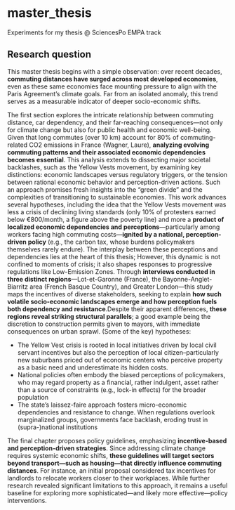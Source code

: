 # master_thesis
Experiments for my thesis @ SciencesPo
EMPA track

## Research question
This master thesis begins with a simple observation: over recent decades, **commuting distances have surged across most developed economies**, even as these same economies face mounting pressure to align with the Paris Agreement’s climate goals. Far from an isolated anomaly, this trend serves as a measurable indicator of deeper socio-economic shifts.

The first section explores the intricate relationship between commuting distance, car dependency, and their far-reaching consequences—not only for climate change but also for public health and economic well-being. Given that long commutes (over 10 km) account for 80% of commuting-related CO2 emissions in France (Wagner, Laure), **analyzing evolving commuting patterns and their associated economic dependencies becomes essential**.
This analysis extends to dissecting major societal backlashes, such as the Yellow Vests movement, by examining key distinctions: economic landscapes versus regulatory triggers, or the tension between rational economic behavior and perception-driven actions. Such an approach promises fresh insights into the “green divide” and the complexities of transitioning to sustainable economies.
This work advances several hypotheses, including the idea that the Yellow Vests movement was less a crisis of declining living standards (only 10% of protesters earned below €800/month, a figure above the poverty line) and more a **product of localized economic dependencies and perceptions**—particularly among workers facing high commuting costs—**ignited by a national, perception-driven policy** (e.g., the carbon tax, whose burdens policymakers themselves rarely endure).
The interplay between these perceptions and dependencies lies at the heart of this thesis; However, this dynamic is not confined to moments of crisis; it also shapes responses to progressive regulations like Low-Emission Zones.
Through **interviews conducted in three distinct regions**—Lot-et-Garonne (France), the Bayonne-Anglet-Biarritz area (French Basque Country), and Greater London—this study maps the incentives of diverse stakeholders, seeking to explain **how such volatile socio-economic landscapes emerge and how perception fuels both dependency and resistance**.Despite their apparent differences, **these regions reveal striking structural parallels**; a good example being the discretion to construction permits given to mayors, with immediate consequences on urban sprawl.
(Some of the key) hypotheses:
- The Yellow Vest crisis is rooted in local initiatives driven by local civil servant
incentives but also the perception of local citizen–particularly new suburbans priced out of economic centers who perceive property as a basic need and underestimate its hidden costs.
- National policies often embody the biased perceptions of policymakers, who may regard property as a financial, rather indulgent, asset rather than a source of constraints (e.g., lock-in effects) for the broader population
- The state’s laissez-faire approach fosters micro-economic dependencies and resistance to change. When regulations overlook marginalized groups, governments face backlash, eroding trust in (supra-)national institutions

The final chapter proposes policy guidelines, emphasizing **incentive-based and perception-driven strategies**. Since addressing climate change requires systemic economic shifts, **these guidelines will target sectors beyond transport—such as housing—that directly influence commuting distances**.
For instance, an initial proposal considered tax incentives for landlords to relocate workers closer to their workplaces. While further research revealed significant limitations to this approach, it remains a useful baseline for exploring more sophisticated—and likely more effective—policy interventions.

